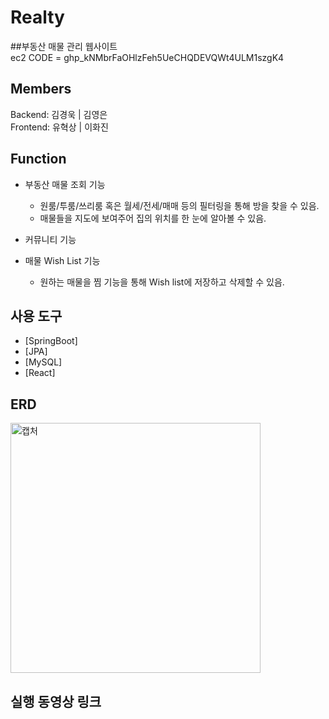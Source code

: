 # Realty
##부동산 매물 관리 웹사이트
<br>
ec2 CODE = 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

## Members
 Backend: 김경욱 | 김영은 <br>
 Frontend: 유혁상 | 이화진


## Function

* 부동산 매물 조회 기능 <br>
	* 원룸/투룸/쓰리룸 혹은 월세/전세/매매 등의 필터링을 통해 방을 찾을 수 있음.
	* 매물들을 지도에 보여주어 집의 위치를 한 눈에 알아볼 수 있음.

* 커뮤니티 기능
   
* 매물 Wish List 기능
	* 원하는 매물을 찜 기능을 통해 Wish list에 저장하고 삭제할 수 있음.


## 사용 도구
* [SpringBoot]
* [JPA]
* [MySQL]
* [React]

## ERD
<img height="400" alt="캡처" src="https://user-images.githubusercontent.com/56907015/153184473-3b8141a5-42ad-477f-a1b0-e39afb1be07b.png">


## 실행 동영상 링크
	

